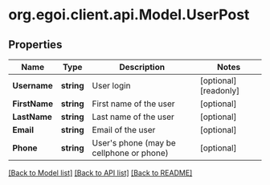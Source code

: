 
# org.egoi.client.api.Model.UserPost

## Properties

Name | Type | Description | Notes
------------ | ------------- | ------------- | -------------
**Username** | **string** | User login | [optional] [readonly] 
**FirstName** | **string** | First name of the user | [optional] 
**LastName** | **string** | Last name of the user | [optional] 
**Email** | **string** | Email of the user | [optional] 
**Phone** | **string** | User&#39;s phone (may be cellphone or phone) | [optional] 

[[Back to Model list]](../README.md#documentation-for-models)
[[Back to API list]](../README.md#documentation-for-api-endpoints)
[[Back to README]](../README.md)

